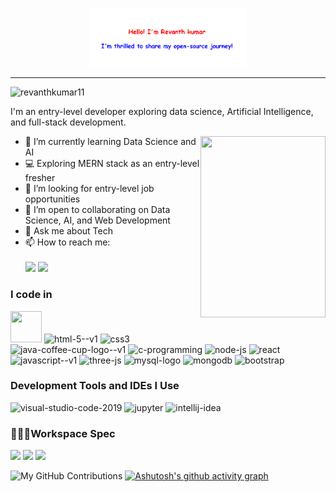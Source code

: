 <p align="center"><a href="#"><img width="50%" alt="Hello, I'm Anurag. I do open source!" src="./assets/name.png" /></a></p>

---
<p align="left"> <img src="https://komarev.com/ghpvc/?username=revanth-kumar-ai-01&label=Profile%20views&color=0e75b6&style=flat" alt="revanthkumar11" /> </p>

I'm an entry-level developer exploring data science, Artificial Intelligence, and full-stack development.

<img align="right" width="200" height="290" src="https://i.gifer.com/origin/ed/ed2c8e819e41a601637f492c80317ad0_w200.gif" />
                                                
- 🌱 I’m currently learning Data Science and AI  
- 💻 Exploring MERN stack as an entry-level fresher  
- 👀 I’m looking for entry-level job opportunities  
- 🤝 I’m open to collaborating on Data Science, AI, and Web Development  
- 💬 Ask me about Tech
- 📫 How to reach me: <br /> <br/>[<img src="https://img.shields.io/badge/Gmail-D14836?style=for-the-badge&logo=gmail&logoColor=white" />](mailto:revanthj486@gmail.com)  [<img src="https://img.shields.io/badge/LinkedIn-0077B5?style=for-the-badge&logo=linkedin&logoColor=white" />](https://www.linkedin.com/in/revanth-kumar-r-30013027b/)

### I code in
<img height="50" width="50" src="https://img.icons8.com/color/48/000000/python.png" /> <img width="50" height="50" src="https://img.icons8.com/color/96/html-5--v1.png" alt="html-5--v1"/> <img width="50" height="50" src="https://img.icons8.com/plasticine/200/css3.png" alt="css3"/> <img width="50" height="50" src="https://img.icons8.com/color/96/java-coffee-cup-logo--v1.png" alt="java-coffee-cup-logo--v1"/> <img width="50" height="50" src="https://img.icons8.com/fluency/50/c-programming.png" alt="c-programming"/> <img width="50" height="50" src="https://img.icons8.com/fluency/50/node-js.png" alt="node-js"/> <img width="50" height="50" src="https://img.icons8.com/plasticine/200/react.png" alt="react"/> <img width="50" height="50" src="https://img.icons8.com/color/96/javascript--v1.png" alt="javascript--v1"/> <img width="64" height="64" src="https://img.icons8.com/nolan/64/three-js.png" alt="three-js"/> <img width="50" height="50" src="https://img.icons8.com/color/96/mysql-logo.png" alt="mysql-logo"/> <img width="50" height="50" src="https://img.icons8.com/color/96/mongodb.png" alt="mongodb"/> <img width="50" height="50" src="https://img.icons8.com/color/48/bootstrap.png" alt="bootstrap"/>

### Development Tools and IDEs I Use
<img width="50" height="50" src="https://img.icons8.com/fluency/50/visual-studio-code-2019.png" alt="visual-studio-code-2019"/> <img width="50" height="50" src="https://img.icons8.com/fluency/50/jupyter.png" alt="jupyter"/> <img width="50" height="50" src="https://img.icons8.com/color/48/intellij-idea.png" alt="intellij-idea"/>

### 🧑🏻‍💻Workspace Spec
<img height="30" src="https://img.shields.io/badge/HP-Gaming_Laptop-00A1DE?style=for-the-badge&logo=hp&logoColor=white"/>  <img height="30" src="https://img.shields.io/badge/NVIDIA-RTX_3050_6GB-76B900?style=for-the-badge&logo=nvidia&logoColor=white"/> <img height="30" src="https://img.shields.io/badge/Intel-i5_12th_Gen-0071C5?style=for-the-badge&logo=intel&logoColor=white"/>


![My GitHub Contributions](https://github-readme-stats.vercel.app/api?username=revanth-kumar-01-ai&theme=dark&show_icons=true&hide=issues,contribs)
[![Ashutosh's github activity graph](https://github-readme-activity-graph.vercel.app/graph?username=revanth-kumar-01-ai&bg_color=222222&color=ffd700&line=00ffff&point=ff6347&area=true&hide_border=true)](https://github.com/ashutosh00710/github-readme-activity-graph)


